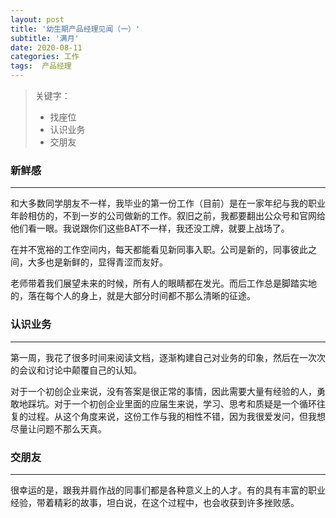 ```yaml
---
layout: post
title: '幼生期产品经理见闻（一）'
subtitle: '满月'
date: 2020-08-11
categories: 工作
tags:  产品经理
---
```


> 关键字：
> - 找座位
> - 认识业务
> - 交朋友

### 新鲜感

---

和大多数同学朋友不一样，我毕业的第一份工作（目前）是在一家年纪与我的职业年龄相仿的，不到一岁的公司做新的工作。叙旧之前，我都要翻出公众号和官网给他们看一眼。我说跟你们这些BAT不一样，我还没工牌，就要上战场了。

在并不宽裕的工作空间内，每天都能看见新同事入职。公司是新的，同事彼此之间，大多也是新鲜的，显得青涩而友好。

老师带着我们展望未来的时候，所有人的眼睛都在发光。而后工作总是脚踏实地的，落在每个人的身上，就是大部分时间都不那么清晰的征途。

### 认识业务

---

第一周，我花了很多时间来阅读文档，逐渐构建自己对业务的印象，然后在一次次的会议和讨论中颠覆自己的认知。

对于一个初创企业来说，没有答案是很正常的事情，因此需要大量有经验的人，勇敢地踩坑。对于一个初创企业里面的应届生来说，学习、思考和质疑是一个循环往复的过程。从这个角度来说，这份工作与我的相性不错，因为我很爱发问，但我想尽量让问题不那么天真。

### 交朋友

---

很幸运的是，跟我并肩作战的同事们都是各种意义上的人才。有的具有丰富的职业经验，带着精彩的故事，坦白说，在这个过程中，也会收获到许多挫败感。


<!--stackedit_data:
eyJoaXN0b3J5IjpbMTcxNzA1MjUwMCwxOTE5NTE3ODU0LDIxMD
IyMzYyMTgsLTEyMTAwODE2MDEsLTE5Njk4NjYxNDUsLTEyNjk5
MDUxMiwxMjc4NzkxMzkwLDIwODY5NTUxNF19
-->